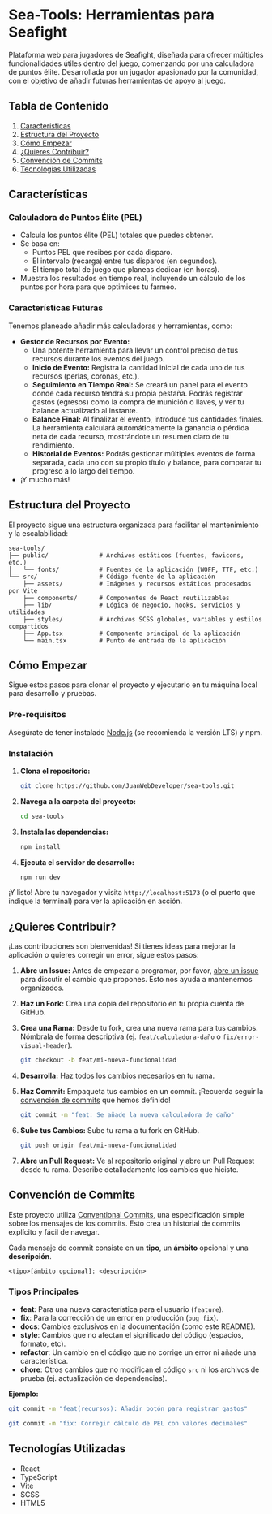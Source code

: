 # Sea-Tools: Herramientas para Seafight

Plataforma web para jugadores de Seafight, diseñada para ofrecer múltiples funcionalidades útiles dentro del juego, comenzando por una calculadora de puntos élite. Desarrollada por un jugador apasionado por la comunidad, con el objetivo de añadir futuras herramientas de apoyo al juego.

## Tabla de Contenido

1. [Características](#características)
2. [Estructura del Proyecto](#estructura-del-proyecto)
3. [Cómo Empezar](#cómo-empezar)
4. [¿Quieres Contribuir?](#quieres-contribuir)
5. [Convención de Commits](#convención-de-commits)
6. [Tecnologías Utilizadas](#tecnologías-utilizadas)

## Características

### Calculadora de Puntos Élite (PEL)

- Calcula los puntos élite (PEL) totales que puedes obtener.
- Se basa en:
  - Puntos PEL que recibes por cada disparo.
  - El intervalo (recarga) entre tus disparos (en segundos).
  - El tiempo total de juego que planeas dedicar (en horas).
- Muestra los resultados en tiempo real, incluyendo un cálculo de los puntos por hora para que optimices tu farmeo.

### Características Futuras

Tenemos planeado añadir más calculadoras y herramientas, como:

- **Gestor de Recursos por Evento:**
  - Una potente herramienta para llevar un control preciso de tus recursos durante los eventos del juego.
  - **Inicio de Evento:** Registra la cantidad inicial de cada uno de tus recursos (perlas, coronas, etc.).
  - **Seguimiento en Tiempo Real:** Se creará un panel para el evento donde cada recurso tendrá su propia pestaña. Podrás registrar gastos (egresos) como la compra de munición o llaves, y ver tu balance actualizado al instante.
  - **Balance Final:** Al finalizar el evento, introduce tus cantidades finales. La herramienta calculará automáticamente la ganancia o pérdida neta de cada recurso, mostrándote un resumen claro de tu rendimiento.
  - **Historial de Eventos:** Podrás gestionar múltiples eventos de forma separada, cada uno con su propio título y balance, para comparar tu progreso a lo largo del tiempo.
- ¡Y mucho más!

## Estructura del Proyecto

El proyecto sigue una estructura organizada para facilitar el mantenimiento y la escalabilidad:

```
sea-tools/
├── public/              # Archivos estáticos (fuentes, favicons, etc.)
│   └── fonts/           # Fuentes de la aplicación (WOFF, TTF, etc.)
└── src/                 # Código fuente de la aplicación
    ├── assets/          # Imágenes y recursos estáticos procesados por Vite
    ├── components/      # Componentes de React reutilizables
    ├── lib/             # Lógica de negocio, hooks, servicios y utilidades
    ├── styles/          # Archivos SCSS globales, variables y estilos compartidos
    ├── App.tsx          # Componente principal de la aplicación
    └── main.tsx         # Punto de entrada de la aplicación
```

## Cómo Empezar

Sigue estos pasos para clonar el proyecto y ejecutarlo en tu máquina local para desarrollo y pruebas.

### Pre-requisitos

Asegúrate de tener instalado [Node.js](https://nodejs.org/) (se recomienda la versión LTS) y npm.

### Instalación

1. **Clona el repositorio:**

   ```bash
   git clone https://github.com/JuanWebDeveloper/sea-tools.git
   ```

2. **Navega a la carpeta del proyecto:**

   ```bash
   cd sea-tools
   ```

3. **Instala las dependencias:**

   ```bash
   npm install
   ```

4. **Ejecuta el servidor de desarrollo:**
   ```bash
   npm run dev
   ```

¡Y listo! Abre tu navegador y visita `http://localhost:5173` (o el puerto que indique la terminal) para ver la aplicación en acción.

## ¿Quieres Contribuir?

¡Las contribuciones son bienvenidas! Si tienes ideas para mejorar la aplicación o quieres corregir un error, sigue estos pasos:

1. **Abre un Issue:** Antes de empezar a programar, por favor, [abre un issue](https://github.com/tu-usuario/sea-tools/issues) para discutir el cambio que propones. Esto nos ayuda a mantenernos organizados.

2. **Haz un Fork:** Crea una copia del repositorio en tu propia cuenta de GitHub.

3. **Crea una Rama:** Desde tu fork, crea una nueva rama para tus cambios. Nómbrala de forma descriptiva (ej. `feat/calculadora-daño` o `fix/error-visual-header`).

   ```bash
   git checkout -b feat/mi-nueva-funcionalidad
   ```

4. **Desarrolla:** Haz todos los cambios necesarios en tu rama.

5. **Haz Commit:** Empaqueta tus cambios en un commit. ¡Recuerda seguir la [convención de commits](#convención-de-commits) que hemos definido!

   ```bash
   git commit -m "feat: Se añade la nueva calculadora de daño"
   ```

6. **Sube tus Cambios:** Sube tu rama a tu fork en GitHub.

   ```bash
   git push origin feat/mi-nueva-funcionalidad
   ```

7. **Abre un Pull Request:** Ve al repositorio original y abre un Pull Request desde tu rama. Describe detalladamente los cambios que hiciste.

## Convención de Commits

Este proyecto utiliza [Conventional Commits](https://www.conventionalcommits.org/es/v1.0.0/), una especificación simple sobre los mensajes de los commits. Esto crea un historial de commits explícito y fácil de navegar.

Cada mensaje de commit consiste en un **tipo**, un **ámbito** opcional y una **descripción**.

`<tipo>[ámbito opcional]: <descripción>`

### Tipos Principales

- **feat**: Para una nueva característica para el usuario (`feature`).
- **fix**: Para la corrección de un error en producción (`bug fix`).
- **docs**: Cambios exclusivos en la documentación (como este README).
- **style**: Cambios que no afectan el significado del código (espacios, formato, etc).
- **refactor**: Un cambio en el código que no corrige un error ni añade una característica.
- **chore**: Otros cambios que no modifican el código `src` ni los archivos de prueba (ej. actualización de dependencias).

**Ejemplo:**

```bash
git commit -m "feat(recursos): Añadir botón para registrar gastos"
```

```bash
git commit -m "fix: Corregir cálculo de PEL con valores decimales"
```

## Tecnologías Utilizadas

- React
- TypeScript
- Vite
- SCSS
- HTML5
